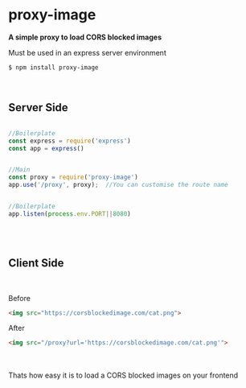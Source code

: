 # **proxy-image**
**A simple proxy to load CORS blocked images**  

Must be used in an express server environment

```console
$ npm install proxy-image
```

<br/>

## Server Side
```javascript

//Boilerplate
const express = require('express')
const app = express()


//Main
const proxy = require('proxy-image')
app.use('/proxy', proxy);  //You can customise the route name


//Boilerplate
app.listen(process.env.PORT||8080)


```
<br/>
<br/>

## Client Side
<br/>

Before 
```html
<img src="https://corsblockedimage.com/cat.png">
```

After
```html
<img src="/proxy?url='https://corsblockedimage.com/cat.png'">
```


<br/>
<br/>
Thats how easy it is to load a CORS blocked images on your frontend